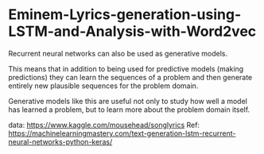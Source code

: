 # Eminem-Lyrics-generation-using-LSTM-and-Analysis-with-Word2vec

Recurrent neural networks can also be used as generative models.

This means that in addition to being used for predictive models (making predictions) they can learn the sequences of a problem and then generate entirely new plausible sequences for the problem domain.

Generative models like this are useful not only to study how well a model has learned a problem, but to learn more about the problem domain itself.


data: https://www.kaggle.com/mousehead/songlyrics
Ref: https://machinelearningmastery.com/text-generation-lstm-recurrent-neural-networks-python-keras/
